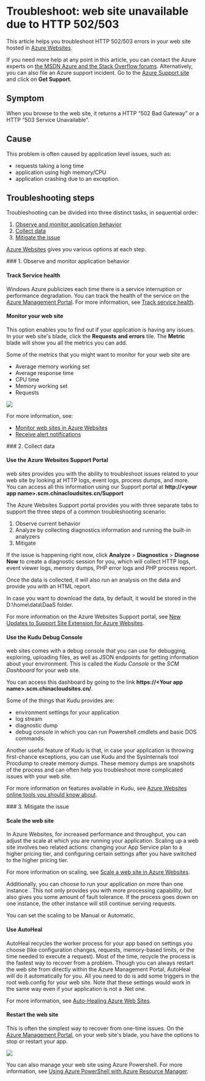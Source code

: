 <properties
	pageTitle="Troubleshoot: web site unavailable due to HTTP 502/503"
	description="This article helps you troubleshoot HTTP 502/503 errors in your web site hosted in Azure Websites."
	services="app-service\web"
	documentationCenter=""
	authors="cephalin"
	manager="wpickett"
	editor=""
	tags="top-support-issue"/>

<tags
	ms.service="app-service-web"
	ms.date="10/23/2015"
	wacn.date=""/>

# Troubleshoot: web site unavailable due to HTTP 502/503

This article helps you troubleshoot HTTP 502/503 errors in your web site hosted in [Azure Websites](/documentation/services/web-sites/).

If you need more help at any point in this article, you can contact the Azure experts on [the MSDN Azure and the Stack Overflow forums](/support/forums/). Alternatively, you can also file an Azure support incident. Go to the [Azure Support site](/support/contact/) and click on **Get Support**.

## Symptom

When you browse to the web site, it returns a HTTP “502 Bad Gateway” or a HTTP “503 Service Unavailable”.

## Cause

This problem is often caused by application level issues, such as:

-	requests taking a long time
-	application using high memory/CPU
-	application crashing due to an exception.

## Troubleshooting steps

Troubleshooting can be divided into three distinct tasks, in sequential order:

1.	[Observe and monitor application behavior](#observe)
2.	[Collect data](#collect)
3.	[Mitigate the issue](#mitigate)

[Azure Websites](/home/features/web-site/) gives you various options at each step.

<a name="observe" />
### 1. Observe and monitor application behavior

####	Track Service health

Windows Azure publicizes each time there is a service interruption or performance degradation. You can track the health of the service on the [Azure Management Portal](https://manage.windowsazure.cn/). For more information, see [Track service health](/documentation/articles/insights-service-health).

####	Monitor your web site

This option enables you to find out if your application is having any issues. In your web site's blade, click the **Requests and errors** tile. The **Metric** blade will show you all the metrics you can add.

Some of the metrics that you might want to monitor for your web site are

-	Average memory working set
-	Average response time
-	CPU time
-	Memory working set
-	Requests

![](./media/app-service-web-troubleshoot-HTTP-502-503/1-monitor-metrics.png)

For more information, see:

-	[Monitor web sites in Azure Websites](/documentation/articles/web-sites-monitor)
-	[Receive alert notifications](/documentation/articles/insights-receive-alert-notifications)

<a name="collect" />
### 2. Collect data

####	Use the Azure Websites Support Portal

web sites provides you with the ability to troubleshoot issues related to your web site by looking at HTTP logs, event logs, process dumps, and more. You can access all this information using our Support portal at **http://&lt;your app name>.scm.chinacloudsites.cn/Support**

The Azure Websites Support portal provides you with three separate tabs to support the three steps of a common troubleshooting scenario:

1.	Observe current behavior
2.	Analyze by collecting diagnostics information and running the built-in analyzers
3.	Mitigate

If the issue is happening right now, click **Analyze** > **Diagnostics** > **Diagnose Now** to create a diagnostic session for you, which will collect HTTP logs, event viewer logs, memory dumps, PHP error logs and PHP process report.

Once the data is collected, it will also run an analysis on the data and provide you with an HTML report.

In case you want to download the data, by default, it would be stored in the D:\home\data\DaaS folder.

For more information on the Azure Websites Support portal, see [New Updates to Support Site Extension for Azure Websites](/blog/new-updates-to-support-site-extension-for-azure-websites).

####	Use the Kudu Debug Console

web sites comes with a debug console that you can use for debugging, exploring, uploading files, as well as JSON endpoints for getting information about your environment. This is called the _Kudu Console_ or the _SCM Dashboard_ for your web site.

You can access this dashboard by going to the link **https://&lt;Your app name>.scm.chinacloudsites.cn/**.

Some of the things that Kudu provides are:

-	environment settings for your application
-	log stream
-	diagnostic dump
-	debug console in which you can run Powershell cmdlets and basic DOS commands.


Another useful feature of Kudu is that, in case your application is throwing first-chance exceptions, you can use Kudu and the SysInternals tool Procdump to create memory dumps. These memory dumps are snapshots of the process and can often help you troubleshoot more complicated issues with your web site.

For more information on features available in Kudu, see
[Azure Websites online tools you should know about](/blog/windows-azure-websites-online-tools-you-should-know-about/).

<a name="mitigate" />
### 3. Mitigate the issue

####	Scale the web site

In Azure Websites, for increased performance and throughput,  you can adjust the scale at which you are running your application. Scaling up a web site involves two related actions: changing your App Service plan to a higher pricing tier, and configuring certain settings after you have switched to the higher pricing tier.

For more information on scaling, see [Scale a web site in Azure Websites](/documentation/articles/web-sites-scale).

Additionally, you can choose to run your application on more than one instance . This not only provides you with more processing capability, but also gives you some amount of fault tolerance. If the process goes down on one instance, the other instance will still continue serving requests.

You can set the scaling to be Manual or Automatic.

####	Use AutoHeal

AutoHeal recycles the worker process for your app based on settings you choose (like configuration changes, requests, memory-based limits, or the time needed to execute a request). Most of the time, recycle the process is the fastest way to recover from a problem. Though you can always restart the web site from directly within the Azure Management Portal, AutoHeal will do it automatically for you. All you need to do is add some triggers in the root web.config for your web site. Note that these settings would work in the same way even if your application is not a .Net one.

For more information, see [Auto-Healing Azure Web Sites](/blog/auto-healing-windows-azure-web-sites/).


####	Restart the web site

This is often the simplest way to recover from one-time issues. On the [Azure Management Portal](https://manage.windowsazure.cn), on your web site's blade, you have the options to stop or restart your app.

 ![](./media/app-service-web-troubleshoot-HTTP-502-503/2-restart.png)

You can also manage your web site using Azure Powershell. For more information, see
[Using Azure PowerShell with Azure Resource Manager](/documentation/articles/powershell-azure-resource-manager).
